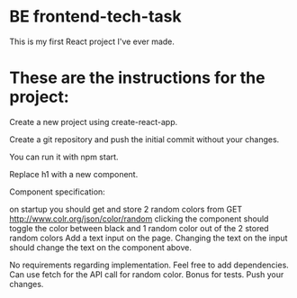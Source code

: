 # BE frontend-tech-task
This is my first React project I've ever made.

# These are the instructions for the project:

Create a new project using create-react-app.

Create a git repository and push the initial commit without your changes.

You can run it with npm start.

Replace h1 with a new component.

Component specification:

on startup you should get and store 2 random colors from GET http://www.colr.org/json/color/random
clicking the component should toggle the color between black and 1 random color out of the 2 stored random colors
Add a text input on the page. Changing the text on the input should change the text on the component above.

No requirements regarding implementation.
Feel free to add dependencies.
Can use fetch for the API call for random color.
Bonus for tests.
Push your changes.
